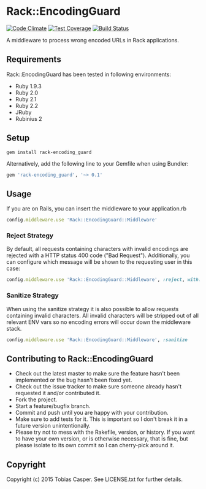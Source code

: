 # Rack::EncodingGuard

[![Code Climate](https://codeclimate.com/github/tlux/rack-encoding_guard/badges/gpa.svg)](https://codeclimate.com/github/tlux/rack-encoding_guard) [![Test Coverage](https://codeclimate.com/github/tlux/rack-encoding_guard/badges/coverage.svg)](https://codeclimate.com/github/tlux/rack-encoding_guard/coverage) [![Build Status](https://travis-ci.org/tlux/rack-encoding_guard.svg?branch=master)](https://travis-ci.org/tlux/rack-encoding_guard)

A middleware to process wrong encoded URLs in Rack applications.

## Requirements
Rack::EncodingGuard has been tested in following environments:
* Ruby 1.9.3
* Ruby 2.0
* Ruby 2.1
* Ruby 2.2
* JRuby
* Rubinius 2

## Setup
`gem install rack-encoding_guard`

Alternatively, add the following line to your Gemfile when using Bundler:
```ruby
gem 'rack-encoding_guard', '~> 0.1'
```

## Usage
If you are on Rails, you can insert the middleware to your application.rb
```ruby
config.middleware.use 'Rack::EncodingGuard::Middleware'
```

### Reject Strategy
By default, all requests containing characters with invalid encodings are rejected with a HTTP status 400 code ("Bad Request"). Additionally, you can configure which message will be shown to the requesting user in this case:
```ruby
config.middleware.use 'Rack::EncodingGuard::Middleware', :reject, with: 'Check that URL, mate!'
```

### Sanitize Strategy
When using the sanitize strategy it is also possible to allow requests containing invalid characters. All invalid characters will be stripped out of all relevant ENV vars so no encoding errors will occur down the middleware stack.
```ruby
config.middleware.use 'Rack::EncodingGuard::Middleware', :sanitize
```

## Contributing to Rack::EncodingGuard
* Check out the latest master to make sure the feature hasn't been implemented or the bug hasn't been fixed yet.
* Check out the issue tracker to make sure someone already hasn't requested it and/or contributed it.
* Fork the project.
* Start a feature/bugfix branch.
* Commit and push until you are happy with your contribution.
* Make sure to add tests for it. This is important so I don't break it in a future version unintentionally.
* Please try not to mess with the Rakefile, version, or history. If you want to have your own version, or is otherwise necessary, that is fine, but please isolate to its own commit so I can cherry-pick around it.

## Copyright
Copyright (c) 2015 Tobias Casper. See LICENSE.txt for
further details.


